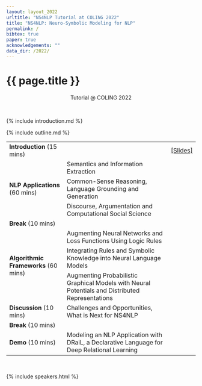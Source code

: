 ```yaml
---
layout: layout_2022
urltitle: "NS4NLP Tutorial at COLING 2022"
title: "NS4NLP: Neuro-Symbolic Modeling for NLP"
permalink: /
bibtex: true
paper: true
acknowledgements: ""
data_dir: /2022/
---
```


<a class="anchor" id="intro"></a>
# {{ page.title }}

<p style="text-align: center;">
Tutorial @ COLING 2022
</p>
<br />

{% include introduction.md %}

<!-- Schedule stuff -->

<a class="anchor" id="outline"></a>
{% include outline.md %}

<div class="row">
  <div class="col-xs-12"><a class="anchor" id="dates"></a>
    <table class="table table-striped">
      <tbody>
      <tr>
      <td><b>Introduction</b> (15 mins)</td>
      <td></td>
      <td><a href="/2022/files/slides/Roth-NeuroSymbolicTutorial-COLING-2022_copy.pdf">[Slides]</a></td>
      </tr>
      <tr>
      <td rowspan="3"><b>NLP Applications</b> (60 mins)</td>
         <td>Semantics and Information Extraction</td>
	    </tr>
      <tr>
        <td>Common-Sense Reasoning, Language Grounding and Generation</td>
      </tr>
      <tr>
        <td>Discourse, Argumentation and Computational Social Science</td>
      </tr>
      <tr>
      <td><b>Break</b> (10 mins)</td>
        <td></td>
      </tr>
      <tr>
      <td rowspan="3"><b>Algorithmic Frameworks</b> (60 mins)</td>
        <td>Augmenting Neural Networks and Loss Functions Using Logic Rules</td>
      </tr>
      <tr>
        <td>Integrating Rules and Symbolic Knowledge into Neural Language Models</td>
	    </tr>
      <tr>
        <td>Augmenting Probabilistic Graphical Models with Neural Potentials and Distributed Representations</td>
      </tr>
      <tr>
        <td><b>Discussion</b> (10 mins)</td>
        <td>Challenges and Opportunities, What is Next for NS4NLP</td> 
      </tr>
      <tr>
      <td><b>Break</b> (10 mins)</td>
        <td></td>
      </tr>
      <tr>
      <td><b>Demo</b> (10 mins)</td>
        <td>Modeling an NLP Application with DRaiL, a Declarative
        Language for Deep Relational Learning</td>
      </tr>
      </tbody>
    </table>
  </div>
</div><br>

<!-- Speakers -->

<a class="anchor" id="speakers"></a>

{% include speakers.html %}


